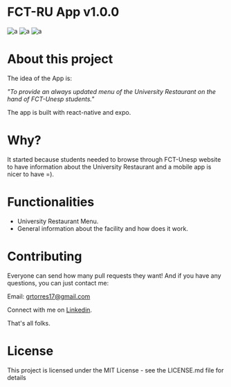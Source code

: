 # FCT-RU App v1.0.0

![a](https://i.imgur.com/pY0dCjZ.jpg)
![a](https://i.imgur.com/Xg4mxM2.jpg)
![a](https://i.imgur.com/AbR0455.jpg)

# About this project
The idea of the App is:

*"To provide an always updated menu of the University Restaurant on the hand of FCT-Unesp students."*

The app is built with react-native and expo.

# Why?

It started because students needed to browse through FCT-Unesp website to have information about the University Restaurant and a mobile app is nicer to have =).

# Functionalities

+ University Restaurant Menu.
+ General information about the facility and how does it work.

# Contributing

Everyone can send how many pull requests they want!
And if you have any questions, you can just contact me:

Email: grtorres17@gmail.com

Connect with me on [Linkedin](https://www.linkedin.com/in/mrodrigs/).

That's all folks.

# License

This project is licensed under the MIT License - see the LICENSE.md file for details